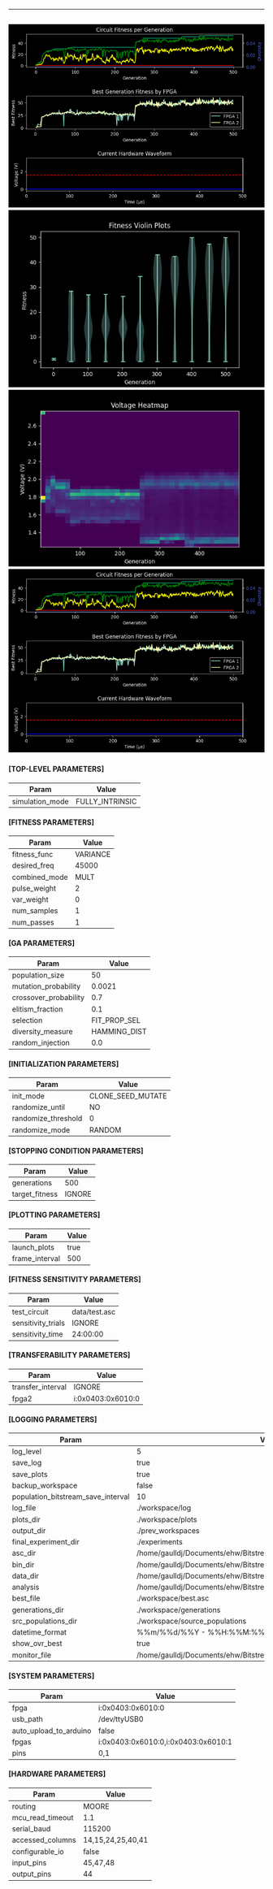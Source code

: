   
-----
![1_main.png](plots/1_main.png)
![3_violin_plots.png](plots/3_violin_plots.png)
![4_heatmap.png](plots/4_heatmap.png)
![6_fpga_fits.png](plots/6_fpga_fits.png)
-----
#### [TOP-LEVEL PARAMETERS]  
| Param | Value |  
|---|---|  
simulation_mode | FULLY_INTRINSIC  
#### [FITNESS PARAMETERS]  
| Param | Value |  
|---|---|  
fitness_func | VARIANCE  
desired_freq | 45000  
combined_mode | MULT  
pulse_weight | 2  
var_weight | 0  
num_samples | 1  
num_passes | 1  
#### [GA PARAMETERS]  
| Param | Value |  
|---|---|  
population_size | 50  
mutation_probability | 0.0021  
crossover_probability | 0.7  
elitism_fraction | 0.1  
selection | FIT_PROP_SEL  
diversity_measure | HAMMING_DIST  
random_injection | 0.0  
#### [INITIALIZATION PARAMETERS]  
| Param | Value |  
|---|---|  
init_mode | CLONE_SEED_MUTATE  
randomize_until | NO  
randomize_threshold | 0  
randomize_mode | RANDOM  
#### [STOPPING CONDITION PARAMETERS]  
| Param | Value |  
|---|---|  
generations | 500  
target_fitness | IGNORE  
#### [PLOTTING PARAMETERS]  
| Param | Value |  
|---|---|  
launch_plots | true  
frame_interval | 500  
#### [FITNESS SENSITIVITY PARAMETERS]  
| Param | Value |  
|---|---|  
test_circuit | data/test.asc  
sensitivity_trials | IGNORE  
sensitivity_time | 24:00:00  
#### [TRANSFERABILITY PARAMETERS]  
| Param | Value |  
|---|---|  
transfer_interval | IGNORE  
fpga2 | i:0x0403:0x6010:0  
#### [LOGGING PARAMETERS]  
| Param | Value |  
|---|---|  
log_level | 5  
save_log | true  
save_plots | true  
backup_workspace | false  
population_bitstream_save_interval | 10  
log_file | ./workspace/log  
plots_dir | ./workspace/plots  
output_dir | ./prev_workspaces  
final_experiment_dir | ./experiments  
asc_dir | /home/gaulldj/Documents/ehw/BitstreamEvolution/workspace/experiment_asc  
bin_dir | /home/gaulldj/Documents/ehw/BitstreamEvolution/workspace/experiment_bin  
data_dir | /home/gaulldj/Documents/ehw/BitstreamEvolution/workspace/experiment_data  
analysis | /home/gaulldj/Documents/ehw/BitstreamEvolution/workspace/analysis  
best_file | ./workspace/best.asc  
generations_dir | ./workspace/generations  
src_populations_dir | ./workspace/source_populations  
datetime_format | %%m/%%d/%%Y - %%H:%%M:%%S  
show_ovr_best | true  
monitor_file | /home/gaulldj/Documents/ehw/BitstreamEvolution/data/monitor  
#### [SYSTEM PARAMETERS]  
| Param | Value |  
|---|---|  
fpga | i:0x0403:0x6010:0  
usb_path | /dev/ttyUSB0  
auto_upload_to_arduino | false  
fpgas | i:0x0403:0x6010:0,i:0x0403:0x6010:1  
pins | 0,1  
#### [HARDWARE PARAMETERS]  
| Param | Value |  
|---|---|  
routing | MOORE  
mcu_read_timeout | 1.1  
serial_baud | 115200  
accessed_columns | 14,15,24,25,40,41  
configurable_io | false  
input_pins | 45,47,48  
output_pins | 44  
